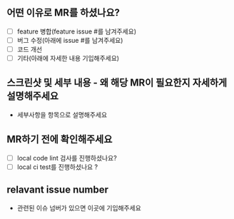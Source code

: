 ## 어떤 이유로 MR를 하셨나요?
- [ ] feature 병합(feature issue #를 남겨주세요)
- [ ] 버그 수정(아래에 issue #를 남겨주세요)
- [ ] 코드 개선
- [ ] 기타(아래에 자세한 내용 기입해주세요)

## 스크린샷 및 세부 내용 - 왜 해당 MR이 필요한지 자세하게 설명해주세요
- 세부사항을 항목으로 설명해주세요

## MR하기 전에 확인해주세요
- [ ] local code lint 검사를 진행하셨나요?
- [ ] local ci test를 진행하셨나요 ?

## relavant issue number
- 관련된 이슈 넘버가 있으면 이곳에 기입해주세요
